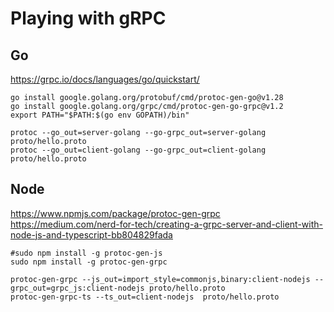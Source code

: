 # Playing with gRPC





## Go
https://grpc.io/docs/languages/go/quickstart/

```shell
go install google.golang.org/protobuf/cmd/protoc-gen-go@v1.28
go install google.golang.org/grpc/cmd/protoc-gen-go-grpc@v1.2
export PATH="$PATH:$(go env GOPATH)/bin"
```
```shell
protoc --go_out=server-golang --go-grpc_out=server-golang proto/hello.proto
protoc --go_out=client-golang --go-grpc_out=client-golang proto/hello.proto
```

## Node
https://www.npmjs.com/package/protoc-gen-grpc
https://medium.com/nerd-for-tech/creating-a-grpc-server-and-client-with-node-js-and-typescript-bb804829fada

```shell
#sudo npm install -g protoc-gen-js
sudo npm install -g protoc-gen-grpc
```

```shell
protoc-gen-grpc --js_out=import_style=commonjs,binary:client-nodejs --grpc_out=grpc_js:client-nodejs proto/hello.proto
protoc-gen-grpc-ts --ts_out=client-nodejs  proto/hello.proto
```
